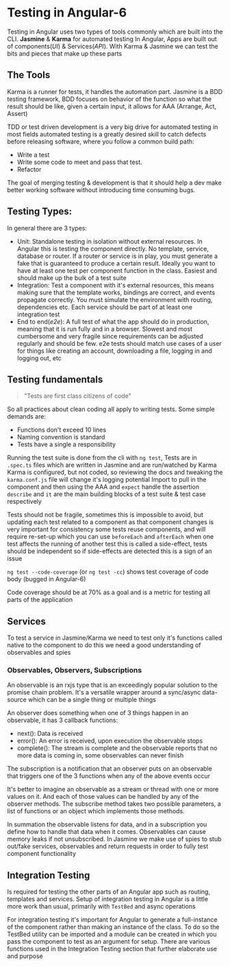 # Testing in Angular-6
Testing in Angular uses two types of tools commonly which are built into the CLI. **Jasmine** & **Karma** for automated testing
In Angular, Apps are built out of components(*UI*) & Services(*API*).
With Karma & Jasmine we can test the bits and pieces that make up these parts

## The Tools
Karma is a runner for tests, it handles the automation part.
Jasmine is a BDD testing framework, BDD focuses on behavior of the function so what the result should be like, given a certain input, it allows for AAA (Arrange, Act, Assert)

TDD or test driven development is a very big drive for automated testing in most fields automated testing is a greatly desired skill to catch defects before releasing software, where you follow a common build path:
- Write a test
- Write some code to meet and pass that test.
- Refactor

The goal of merging testing & development is that it should help a dev make better working software without introducing time consuming bugs.

## Testing Types:
In general there are 3 types:
- Unit: Standalone testing in isolation without external resources. In Angular this is testing the component directly. No template, service, database or router. If a router or service is in play, you must generate a fake that is guaranteed to produce a certain result. Ideally you want to have at least one test per component function in the class. Easiest and should make up the bulk of a test suite
- Integration: Test a component with it's external resources, this means making sure that the template works, bindings are correct, and events propagate correctly. You must simulate the environment with routing, dependencies etc. Each service should be part of at least one integration test
- End to end(*e2e*): A full test of what the app should do in production, meaning that it is run fully and in a browser. Slowest and most cumbersome and very fragile since requirements can be adjusted regularly and should be few. e2e tests should match use cases of a user for things like creating an account, downloading a file, logging in and logging out, etc

## Testing fundamentals
> "Tests are first class citizens of code"

So all practices about clean coding all apply to writing tests. Some simple demands are:
- Functions don't exceed 10 lines
- Naming convention is standard
- Tests have a single a responsibility

Running the test suite is done from the cli with `ng test`, Tests are in `.spec.ts` files which are written in Jasmine and are run/watched by Karma
Karma is configured, but not coded, so reviewing the docs and tweaking the `karma.conf.js` file will change it's logging potential
Import to pull in the component and then using the AAA and `expect` handle the assertion
`describe` and `it` are the main building blocks of a test suite & test case respectively

Tests should not be fragile, sometimes this is impossible to avoid, but updating each test related to a component as that component changes is very important for consistency some tests reuse components, and will require re-set-up which you can use `beforeEach` and `afterEach` when one test affects the running of another test this is called a side-effect, tests should be independent so if side-effects are detected this is a sign of an issue

`ng test --code-coverage` (or `ng test -cc`) shows test coverage of code body (bugged in Angular-6)

Code coverage should be at 70% as a goal and is a metric for testing all parts of the application

## Services
To test a service in Jasmine/Karma we need to test only it's functions called native to the component to do this we need a good understanding of observables and spies

### Observables, Observers, Subscriptions
An observable is an rxjs type that is an exceedingly popular solution to the promise chain problem.
It's a versatile wrapper around a sync/async data-source which can be a single thing or multiple things

An observer does something when one of 3 things happen in an observable, it has 3 callback functions:
 - next(): Data is received
 - error(): An error is received, upon execution the observable stops
 - complete(): The stream is complete and the observable reports that no more data is coming in, some observables can never finish

 The subscription is a notification that an observer puts on an observable that triggers one of the 3 functions when any of the above events occur

 It's better to imagine an observable as a stream or thread with one or more values on it. And each of those values can be handled by any of the observer methods.
 The subscribe method takes two possible parameters, a list of functions  or an object which implements those methods.

In summation the observable listens for data, and in a subscription you define how to handle that data when it comes. Observables can cause memory leaks if not unsubscribed.
In Jasmine we make use of spies to stub out/fake services, observables and return requests in order to fully test component functionality

## Integration Testing
Is required for testing the other parts of an Angular app such as routing, templates and services. Setup of integration testing in Angular is a little more work than usual, primarily with `TestBed` and async operations

For integration testing it's important for Angular to generate a full-instance of the component rather than making an instance of the class. To do so the TestBed utility can be imported and a module can be created in which you pass the component to test as an argument for setup. There are various functions used in the Integration Testing section that further elaborate use and purpose

